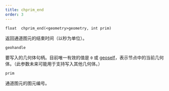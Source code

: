 ```yaml
---
title: chprim_end
order: 3
---
```

`float  chprim_end(<geometry>geometry, int prim)`

返回通道图元的结束时间（以秒为单位）。

`geohandle`

要写入的几何体句柄。目前唯一有效的值是 `0` 或 [geoself](geoself.html "返回当前节点的几何体句柄")，表示节点中的当前几何体。（此参数未来可能用于支持写入其他几何体。）

`prim`

通道图元的图元编号。
